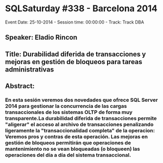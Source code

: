 # SQLSaturday #338 - Barcelona 2014
Event Date: 25-10-2014 - Session time: 00:00:00 - Track: Track DBA
## Speaker: Eladio Rincon
## Title: Durabilidad diferida de transacciones y mejoras en gestión de bloqueos para tareas administrativas
## Abstract:
### En esta sesión veremos dos novedades que ofrece SQL Server 2014 para gestionar la concurrencia de las cargas transaccionales de los sistemas OLTP de forma muy transparente.La durabilidad diferida de transacciones permite "aligerar" el acceso al archivo de transacciones penalizando ligeramente la "transaccionalidad completa" de la operacion: Veremos pros y contras de esta operación. Las mejoras en gestión de bloqueos permitirán que operaciones de mantenimiento no se vean bloqueadas (o bloqueen) las operaciones del día a día del sistema transaccional.
